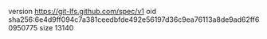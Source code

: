 version https://git-lfs.github.com/spec/v1
oid sha256:6e4d9ff094c7a381ceedbfde492e56197d36c9ea76113a8de9ad62ff60950775
size 13140
